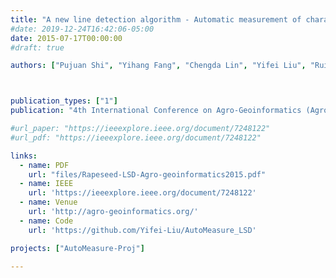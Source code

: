 ```yaml
---
title: "A new line detection algorithm - Automatic measurement of character parameter of rapeseed plant by LSD"
#date: 2019-12-24T16:42:06-05:00
date: 2015-07-17T00:00:00
#draft: true

authors: ["Pujuan Shi", "Yihang Fang", "Chengda Lin", "Yifei Liu", "Ruifang Zhai"]



publication_types: ["1"]
publication: "4th International Conference on Agro-Geoinformatics (Agro-geoinformatics 2015), Istanbul, Turkey. (Oral)"

#url_paper: "https://ieeexplore.ieee.org/document/7248122"
#url_pdf: "https://ieeexplore.ieee.org/document/7248122"

links:
  - name: PDF
    url: "files/Rapeseed-LSD-Agro-geoinformatics2015.pdf"
  - name: IEEE
    url: 'https://ieeexplore.ieee.org/document/7248122'
  - name: Venue
    url: 'http://agro-geoinformatics.org/'
  - name: Code
    url: 'https://github.com/Yifei-Liu/AutoMeasure_LSD'

projects: ["AutoMeasure-Proj"]

---
```


